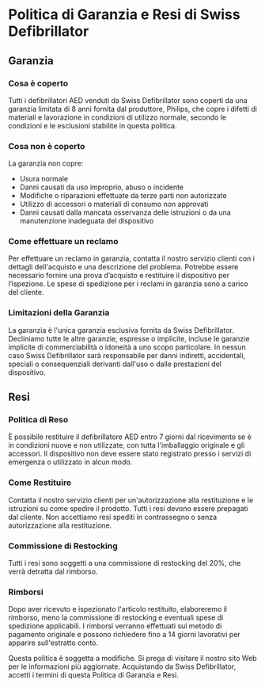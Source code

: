 # Politica di Garanzia e Resi di Swiss Defibrillator

## Garanzia

### Cosa è coperto

Tutti i defibrillatori AED venduti da Swiss Defibrillator sono coperti da una garanzia limitata di 8 anni fornita dal produttore, Philips, che copre i difetti di materiali e lavorazione in condizioni di utilizzo normale, secondo le condizioni e le esclusioni stabilite in questa politica.

### Cosa non è coperto

La garanzia non copre:

- Usura normale
- Danni causati da uso improprio, abuso o incidente
- Modifiche o riparazioni effettuate da terze parti non autorizzate
- Utilizzo di accessori o materiali di consumo non approvati
- Danni causati dalla mancata osservanza delle istruzioni o da una manutenzione inadeguata del dispositivo

### Come effettuare un reclamo

Per effettuare un reclamo in garanzia, contatta il nostro servizio clienti con i dettagli dell'acquisto e una descrizione del problema. Potrebbe essere necessario fornire una prova d’acquisto e restituire il dispositivo per l’ispezione. Le spese di spedizione per i reclami in garanzia sono a carico del cliente.

### Limitazioni della Garanzia

La garanzia è l'unica garanzia esclusiva fornita da Swiss Defibrillator. Decliniamo tutte le altre garanzie, espresse o implicite, incluse le garanzie implicite di commerciabilità o idoneità a uno scopo particolare. In nessun caso Swiss Defibrillator sarà responsabile per danni indiretti, accidentali, speciali o consequenziali derivanti dall'uso o dalle prestazioni del dispositivo.

## Resi

### Politica di Reso

È possibile restituire il defibrillatore AED entro 7 giorni dal ricevimento se è in condizioni nuove e non utilizzate, con tutta l'imballaggio originale e gli accessori. Il dispositivo non deve essere stato registrato presso i servizi di emergenza o utilizzato in alcun modo.

### Come Restituire

Contatta il nostro servizio clienti per un'autorizzazione alla restituzione e le istruzioni su come spedire il prodotto. Tutti i resi devono essere prepagati dal cliente. Non accettiamo resi spediti in contrassegno o senza autorizzazione alla restituzione.

### Commissione di Restocking

Tutti i resi sono soggetti a una commissione di restocking del 20%, che verrà detratta dal rimborso.

### Rimborsi

Dopo aver ricevuto e ispezionato l'articolo restituito, elaboreremo il rimborso, meno la commissione di restocking e eventuali spese di spedizione applicabili. I rimborsi verranno effettuati sul metodo di pagamento originale e possono richiedere fino a 14 giorni lavorativi per apparire sull'estratto conto.

Questa politica è soggetta a modifiche. Si prega di visitare il nostro sito Web per le informazioni più aggiornate. Acquistando da Swiss Defibrillator, accetti i termini di questa Politica di Garanzia e Resi.
